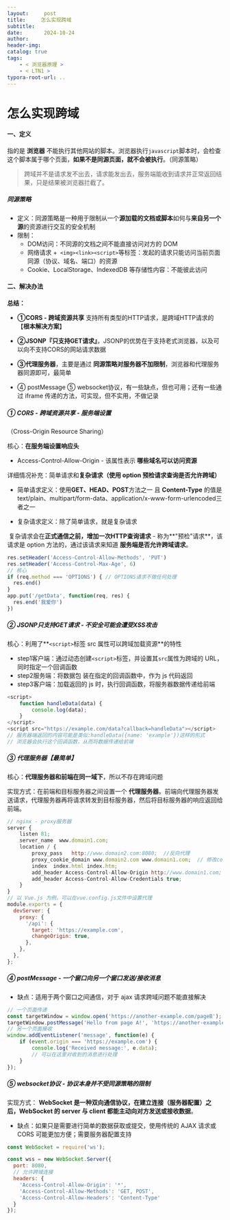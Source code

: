 ```yaml
---
layout:     post
title:     怎么实现跨域
subtitle:  
date:       2024-10-24
author:     
header-img: 
catalog: true
tags:
    - < 浏览器原理 >
    - < LTN1 >
typora-root-url: ..
---
```




# 怎么实现跨域

#### 一、定义

指的是 **浏览器** 不能执行其他网站的脚本。浏览器执行`javascript`脚本时，会检查这个脚本属于哪个页面，**如果不是同源页面，就不会被执行**。（同源策略）

> 跨域并不是请求发不出去，请求能发出去，服务端能收到请求并正常返回结果，只是结果被浏览器拦截了。

##### 同源策略

- 定义：同源策略是一种用于限制从一个**源加载的文档或脚本**如何与**来自另一个源**的资源进行交互的安全机制
- 限制：
    - DOM访问：不同源的文档之间不能直接访问对方的 DOM
    - 网络请求 +` <img><link><script>`等标签：发起的请求只能访问当前页面同源（协议、域名、端口）的资源
    - Cookie、LocalStorage、IndexedDB 等存储性内容：不能彼此访问

#### 二、解决办法

**总结：**

- **①CORS - 跨域资源共享** 支持所有类型的HTTP请求，是跨域HTTP请求的【**根本解决方案**】

- **②JSONP『只支持GET请求』**，JSONP的优势在于支持老式浏览器，以及可以向不支持CORS的网站请求数据

- **③代理服务器**，主要是通过 **同源策略对服务器不加限制**，浏览器和代理服务器同源即可，最简单
- ④ postMessage ⑤ websocket协议，有一些缺点，但也可用；还有一些通过 iframe 传递的方法，可实现，但不实用，不做记录



##### ① CORS - 跨域资源共享 - 服务端设置

（Cross-Origin Resource Sharing）

核心：**在服务端设置响应头**

- Access-Control-Allow-Origin - 该属性表示 **哪些域名可以访问资源**



详细情况补充：简单请求和**复杂请求（使用 option 预检请求查询是否允许跨域）**

- 简单请求定义：使用**GET、HEAD、POST**方法之一 且 **Content-Type** 的值是 text/plain、multipart/form-data、application/x-www-form-urlencoded三者之一

- 复杂请求定义：除了简单请求，就是复杂请求

​	复杂请求会在**正式通信之前，增加一次HTTP查询请求** - 称为**"预检"请求**，该请求是 option 方法的，通过该请求来知道 **服务端是否允许跨域请求**。

```javascript
res.setHeader('Access-Control-Allow-Methods', 'PUT')
res.setHeader('Access-Control-Max-Age', 6)
// 核心
if (req.method === 'OPTIONS') {	// OPTIONS请求不做任何处理
  res.end() 
}
app.put('/getData', function(req, res) {	
  res.end('我爱你')
})
```



##### ② JSONP只支持GET请求 - 不安全可能会遭受XSS攻击

核心：利用了**`<script>`标签 src 属性可以跨域加载资源**的特性

- step1客户端：通过动态创建`<script>`标签，并设置其`src`属性为跨域的 URL，同时指定一个回调函数
- step2服务端：将数据包 装在指定的回调函数中，作为 js 代码返回
- step3客户端：加载返回的 js 时，执行回调函数，将服务器数据传递给前端

```js
<script>
    function handleData(data) {
        console.log(data);
    }
</script>
<script src="https://example.com/data?callback=handleData"></script>
// 服务器端返回的内容可能是类似:handleData({name: 'example'})这样的形式
// 浏览器会执行这个回调函数，从而将数据传递给前端
```



##### ③ 代理服务器【最简单】

核心：**代理服务器和前端在同一域下**，所以不存在跨域问题

实现方式：在前端和目标服务器之间设置一个 **代理服务器**。前端向代理服务器发送请求，代理服务器再将请求转发到目标服务器，然后将目标服务器的响应返回给前端。

```js
// nginx - proxy服务器
server {
    listen 81;
    server_name  www.domain1.com;
    location / {
        proxy_pass   http://www.domain2.com:8080;  //反向代理
        proxy_cookie_domain www.domain2.com www.domain1.com;  // 修改cookie里域名
        index  index.html index.htm;
        add_header Access-Control-Allow-Origin http://www.domain1.com;  
        add_header Access-Control-Allow-Credentials true;
    }
}
// 以 Vue.js 为例，可以在vue.config.js文件中设置代理
module.exports = {
  devServer: {
    proxy: {
      '/api': {
        target: 'https://example.com',
        changeOrigin: true,
      },
    },
  },
};
```



##### ④ postMessage - 一个窗口向另一个窗口发送/接收消息

- 缺点：适用于两个窗口之间通信，对于 ajax 请求跨域问题不能直接解决

```javascript
// 一个页面传递
const targetWindow = window.open('https://another-example.com/pageB');
targetWindow.postMessage('Hello from page A!', 'https://another-example.com');
// 另一个页面接收
window.addEventListener('message', function(e) {
    if (event.origin === 'https://example.com') {
        console.log('Received message:', e.data);
        // 可以在这里对收到的消息进行处理
    }
});
```



##### ⑤ websocket协议 - 协议本身并不受同源策略的限制

实现方式： **WebSocket 是一种双向通信协议，在建立连接（服务器配置）之后，WebSocket 的 server 与 client 都能主动向对方发送或接收数据**。

- 缺点：如果只是需要进行简单的数据获取或提交，使用传统的 AJAX 请求或 CORS 可能更加方便；需要服务器配置支持

```javascript
const WebSocket = require('ws');

const wss = new WebSocket.Server({
  port: 8080,
  // 允许跨域连接
  headers: {
    'Access-Control-Allow-Origin': '*',
    'Access-Control-Allow-Methods': 'GET, POST',
    'Access-Control-Allow-Headers': 'Content-Type'
  }
});
```


